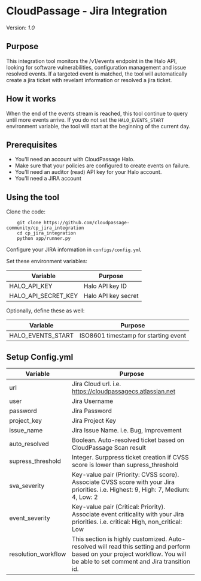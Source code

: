 # CloudPassage - Jira Integration

Version: *1.0*


## Purpose

This integration tool monitors the /v1/events endpoint in the Halo API,
looking for software vulnerabilities, configuration management and issue resolved events.
If a targeted event is matched, the tool will automatically create a jira ticket with revelant
information or resolved a jira ticket.

## How it works

When the end of the events stream is reached, this tool continue to query
until more events arrive.  If you do not set the `HALO_EVENTS_START`
environment variable, the tool will start at the beginning of the current day.

## Prerequisites

* You'll need an account with CloudPassage Halo.
* Make sure that your policies are configured to create events on failure.
* You'll need an auditor (read) API key for your Halo account.
* You'll need a JIRA account

## Using the tool
Clone the code:

        git clone https://github.com/cloudpassage-community/cp_jira_integration
        cd cp_jira_integration
        python app/runner.py

Configure your JIRA information in `configs/config.yml`

Set these environment variables:

| Variable            | Purpose                                              |
|---------------------|------------------------------------------------------|
| HALO_API_KEY        | Halo API key ID                                      |
| HALO_API_SECRET_KEY | Halo API key secret                                  |


Optionally, define these as well:

| Variable            | Purpose                                   |
|---------------------|-------------------------------------------|
| HALO_EVENTS_START   | ISO8601 timestamp for starting event      |



## Setup Config.yml
| Variable            | Purpose                                                  |
|---------------------|-----------------------------------------    |
| url                 | Jira Cloud url. i.e. https://cloudpassagecs.atlassian.net|
| user                | Jira Username                                                          |
| password            | Jira Password                                                     |
| project_key         | Jira Project Key                                                      |
| issue_name          | Jira Issue Name. i.e. Bug, Improvement                                                     |
| auto_resolved       | Boolean. Auto-resolved ticket based on CloudPassage Scan result                                                     |
| supress_threshold   | Integer. Surppress ticket creation if CVSS score is lower than supress_threshold                                                  |
| sva_severity        | Key-value pair (Priority: CVSS score). Associate CVSS score with your Jira priorities. i.e. Highest: 9, High: 7, Medium: 4, Low: 2                                                      |
| event_severity      | Key-value pair (Critical: Priority). Associate event criticality with your Jira priorities. i.e. critical: High, non_critical: Low                                                     |
| resolution_workflow | This section is highly customized. Auto-resolved will read this setting and perform based on your project workflow. You will be able to set comment and Jira transition id.                                                     |


<!---
#CPTAGS:community-supported automation
#TBICON:images/python_icon.png
-->
